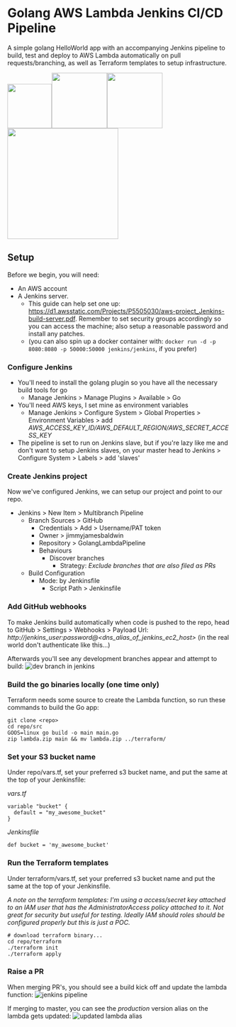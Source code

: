 # Golang AWS Lambda Jenkins CI/CD Pipeline
A simple golang HelloWorld app with an accompanying Jenkins pipeline to build, test and deploy to AWS Lambda automatically on pull requests/branching, as well as Terraform templates to setup infrastructure.

<img src="https://wiki.jenkins.io/download/attachments/2916393/logo.png" width="100"><img src="https://camo.githubusercontent.com/a6074cc3e448110a02c3947a69f41a5acfd8d217/68747470733a2f2f7777772e7465727261666f726d2e696f2f6173736574732f696d616765732f6f672d696d6167652d66356262633938632e706e67" width="125"><img src="https://i.imgur.com/YurNxnI.png" width="125"><img src="https://cdn-images-1.medium.com/max/1200/1*ERojGMB35dNDZJtgdC-iFw.png" width="250">

## Setup
Before we begin, you will need:
* An AWS account
* A Jenkins server. 
    * This guide can help set one up: https://d1.awsstatic.com/Projects/P5505030/aws-project_Jenkins-build-server.pdf. Remember to set security groups accordingly so you can access the machine; also setup a reasonable password and install any patches.
    * (you can also spin up a docker container with: `docker run -d -p 8080:8080 -p 50000:50000 jenkins/jenkins`, if you prefer)

### Configure Jenkins
* You'll need to install the golang plugin so you have all the necessary build tools for go
    * Manage Jenkins > Manage Plugins > Available > Go
* You'll need AWS keys, I set mine as environment variables
    * Manage Jenkins > Configure System > Global Properties > Environment Variables > add _AWS_ACCESS_KEY_ID/AWS_DEFAULT_REGION/AWS_SECRET_ACCESS_KEY_
* The pipeline is set to run on Jenkins slave, but if you're lazy like me and don't want to setup Jenkins slaves, on your master head to Jenkins > Configure System > Labels > add 'slaves'

### Create Jenkins project
Now we've configured Jenkins, we can setup our project and point to our repo.

* Jenkins > New Item > Multibranch Pipeline
    * Branch Sources > GitHub
        * Credentials > Add > Username/PAT token
        * Owner > jimmyjamesbaldwin
        * Repository > GolangLambdaPipeline
        * Behaviours
            * Discover branches
                * Strategy: _Exclude branches that are also filed as PRs_
    * Build Configuration
        * Mode: by Jenkinsfile
            * Script Path > Jenkinsfile

### Add GitHub webhooks
To make Jenkins build automatically when code is pushed to the repo, head to GitHub > Settings > Webhooks > Payload Url: _http://jenkins_user:password@<dns_alias_of_jenkins_ec2_host>_ (in the real world don't authenticate like this...) 

Afterwards you'll see any development branches appear and attempt to build:
![dev branch in jenkins](https://i.imgur.com/qOHqcJO.png)

### Build the go binaries locally (one time only)
Terraform needs some source to create the Lambda function, so run these commands to build the Go app:
```
git clone <repo>
cd repo/src
GOOS=linux go build -o main main.go
zip lambda.zip main && mv lambda.zip ../terraform/
```

### Set your S3 bucket name
Under repo/vars.tf, set your preferred s3 bucket name, and put the same at the top of your Jenkinsfile:

_vars.tf_
```
variable "bucket" {
  default = "my_awesome_bucket"
}
```
_Jenkinsfile_
```
def bucket = 'my_awesome_bucket'
```


### Run the Terraform templates
Under terraform/vars.tf, set your preferred s3 bucket name and put the same at the top of your Jenkinsfile.

_A note on the terraform templates: I'm using a access/secret key attached to an IAM user that has the AdministratorAccess policy attached to it. Not great for security but useful for testing. Ideally IAM should roles should be configured properly but this is just a POC._
```
# download terraform binary...
cd repo/terraform
./terraform init
./terraform apply
```

### Raise a PR
When merging PR's, you should see a build kick off and update the lambda function:
![jenkins pipeline](https://i.imgur.com/yZxNA9O.png)

If merging to master, you can see the _production_ version alias on the lambda gets updated:
![updated lambda alias](https://i.imgur.com/dyyiU4m.png)
